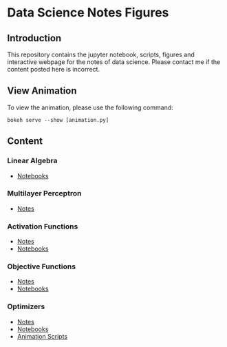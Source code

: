 # Data Science Notes Figures
## Introduction
This repository contains the jupyter notebook, scripts, figures and interactive webpage for the notes of data science. Please contact me if the content posted here is incorrect. 

## View Animation
To view the animation, please use the following command:
```
bokeh serve --show [animation.py]
```

## Content
### Linear Algebra
* [Notebooks](./linear_algebra/linear_algebra.ipynb)
### Multilayer Perceptron
* [Notes](https://hackmd.io/gVLoBUVJREWVS4DKr_2aHw)
### Activation Functions
* [Notes](https://hackmd.io/WmT0WUXaRfG4KDs1VBvNrw)
* [Notebooks](./activation_functions/activation_functions.ipynb)
### Objective Functions
* [Notes](https://hackmd.io/0velDqCbQYyYYO8nR4Sjwg)
* [Notebooks](./objective_functions/objective_functions.ipynb)
### Optimizers
* [Notes](https://hackmd.io/BWyACMxfTLyJhVVWh-G24A)
* [Notebooks](./optimizers/optimizers.ipynb)
* [Animation Scripts](./optimizers/optimizers_animation.py)